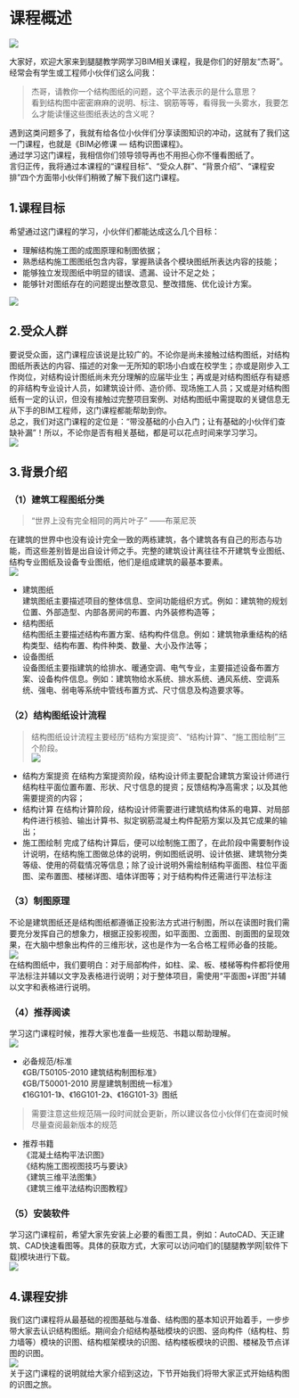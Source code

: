 # 课程概述
![](images/001封面.jpg)

大家好，欢迎大家来到腿腿教学网学习BIM相关课程，我是你们的好朋友“杰哥”。  
经常会有学生或工程师小伙伴们这么问我：  
>杰哥，请教你一个结构图纸的问题，这个平法表示的是什么意思？  
看到结构图中密密麻麻的说明、标注、钢筋等等，看得我一头雾水，我要怎么才能读懂这些图纸表达的含义呢？

遇到这类问题多了，我就有给各位小伙伴们分享读图知识的冲动，这就有了我们这一门课程，也就是《BIM必修课 — 结构识图课程》。  
通过学习这门课程，我相信你们领导领导再也不用担心你不懂看图纸了。  
言归正传，我将通过本课程的“课程目标”、“受众人群”、“背景介绍”、“课程安排”四个方面带小伙伴们稍微了解下我们这门课程。  

## 1.课程目标
希望通过这门课程的学习，小伙伴们都能达成这么几个目标：
> 
- 理解结构施工图的成图原理和制图依据；  
- 熟悉结构施工图图纸包含内容，掌握熟读各个模块图纸所表达内容的技能；  
- 能够独立发现图纸中明显的错误、遗漏、设计不足之处；  
- 能够针对图纸存在的问题提出整改意见、整改措施、优化设计方案。

![](images/002课程目标.jpg)

## 2.受众人群
要说受众面，这门课程应该说是比较广的。不论你是尚未接触过结构图纸，对结构图纸所表达的内容、描述的对象一无所知的职场小白或在校学生；亦或是刚步入工作岗位，对结构设计图纸尚未充分理解的应届毕业生；再或是对结构图纸存有疑惑的非结构专业设计人员，如建筑设计师、造价师、现场施工人员；又或是对结构图纸有一定的认识，但没有接触过完整项目案例、对结构图纸中需提取的关键信息无从下手的BIM工程师，这门课程都能帮助到你。  
总之，我们对这门课程的定位是：“带没基础的小白入门；让有基础的小伙伴们查缺补漏”！所以，不论你是否有相关基础，都是可以花点时间来学习学习。  
![](images/1-2受众人群.jpg)

## 3.背景介绍
### （1）建筑工程图纸分类

> “世界上没有完全相同的两片叶子”   ——布莱尼茨

在建筑的世界中也没有设计完全一致的两栋建筑，各个建筑各有自己的形态与功能，而这些差别皆是出自设计师之手。完整的建筑设计离往往不开建筑专业图纸、结构专业图纸及设备专业图纸，他们是组成建筑的最基本要素。    
![](images/1-3背景介绍1.jpg)  
- 建筑图纸  
  建筑图纸主要描述项目的整体信息、空间功能组织方式。例如：建筑物的规划位置、外部造型、内部各房间的布置、内外装修构造等；
- 结构图纸  
  结构图纸主要描述结构布置方案、结构构件信息。例如：建筑物承重结构的结构类型、结构布置、构件种类、数量、大小及作法等；  
- 设备图纸  
设备图纸主要指建筑的给排水、暖通空调、电气专业，主要描述设备布置方案、设备构件信息。例如：建筑物给水系统、排水系统、通风系统、空调系统、强电、弱电等系统中管线布置方式、尺寸信息及构造要求等。
### （2）结构图纸设计流程
> 结构图纸设计流程主要经历“结构方案提资”、“结构计算”、“施工图绘制”三个阶段。  
![](images/1-4背景介绍2.jpg)

- 结构方案提资
在结构方案提资阶段，结构设计师主要配合建筑方案设计师进行结构柱平面位置布置、形状、尺寸信息的提资；反馈结构净高需求；以及其他需要提资的内容；
- 结构计算
在结构计算阶段，结构设计师需要进行建筑结构体系的电算、对局部构件进行核验、输出计算书、拟定钢筋混凝土构件配筋方案以及其它成果的输出；
- 施工图绘制
完成了结构计算后，便可以绘制施工图了，在此阶段中需要制作设计说明，在结构施工图做总体的说明，例如图纸说明、设计依据、建筑物分类等级、使用的荷载情况等信息；除了设计说明外需绘制结构平面图、柱位平面图、梁布置图、楼梯详图、墙体详图等；对于结构构件还需进行平法标注
### （3）制图原理
不论是建筑图纸还是结构图纸都遵循正投影法方式进行制图，所以在读图时我们需要充分发挥自己的想象力，根据正投影视图，如平面图、立面图、剖面图的呈现效果，在大脑中想象出构件的三维形状，这也是作为一名合格工程师必备的技能。  
![](images/1-5背景介绍3.jpg)  
在结构图纸中，我们要明白：对于局部构件，如柱、梁、板、楼梯等构件都将使用平法标注并辅以文字及表格进行说明；对于整体项目，需使用“平面图+详图”并辅以文字和表格进行说明。
### （4）推荐阅读
学习这门课程时候，推荐大家也准备一些规范、书籍以帮助理解。  
![](images/1-6背景介绍4.jpg)  
- 必备规范/标准  
《GB/T50105-2010 建筑结构制图标准》  
《GB/T50001-2010 房屋建筑制图统一标准》  
《16G101-1》、《16G101-2》、《16G101-3》图纸  
>需要注意这些规范隔一段时间就会更新，所以建议各位小伙伴们在查阅时候尽量查阅最新版本的规范

- 推荐书籍  
《混凝土结构平法识图》  
《结构施工图视图技巧与要诀》  
《建筑三维平法图集》  
《建筑三维平法结构识图教程》
### （5）安装软件
学习这门课程前，希望大家先安装上必要的看图工具，例如：AutoCAD、天正建筑、CAD快速看图等。具体的获取方式，大家可以访问咱们的[腿腿教学网|软件下载]模块进行下载。  
![](images/1-7背景介绍5.jpg)  

## 4.课程安排
我们这门课程将从最基础的视图基础与准备、结构图的基本知识开始着手，一步步带大家去认识结构图纸。期间会介绍结构基础模块的识图、竖向构件（结构柱、剪力墙等）模块的识图、结构框架模块的识图、结构楼板模块的识图、楼梯及节点详图的识图。  
![](images/1-8课程安排.jpg)  
关于这门课程的说明就给大家介绍到这边，下节开始我们将带大家正式开始结构图的识图之旅。

